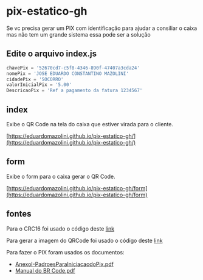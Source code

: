 # pix-estatico-gh
Se vc precisa gerar um PIX com identificação para ajudar a consiliar o caixa mas não tem um grande sistema essa pode ser a solução

## Edite o arquivo index.js

```js
chavePix = '52670cd7-c5f8-4346-890f-47407a3cda24'
nomePix = 'JOSE EDUARDO CONSTANTINO MAZOLINI'
cidadePix = 'SOCORRO'
valorInicialPix = '5.00'
DescricaoPix = 'Ref a pagamento da fatura 1234567'
```

## index

Exibe o QR Code na tela do caixa que estiver virada para o cliente.

[https://eduardomazolini.github.io/pix-estatico-gh/](https://eduardomazolini.github.io/pix-estatico-gh/)

## form

Exibe o form para o caixa gerar o QR Code.

[https://eduardomazolini.github.io/pix-estatico-gh/form](https://eduardomazolini.github.io/pix-estatico-gh/form)

## fontes

Para o CRC16 foi usado o código deste [link](https://gist.github.com/chitchcock/5112270)
 
Para gerar a imagem do QRCode foi usado o código deste [link](https://davidshimjs.github.io/qrcodejs/)
 
Para fazer o PIX foram usados os documentos:
  * [AnexoI-PadroesParaIniciacaodoPix.pdf](https://www.bcb.gov.br/content/estabilidadefinanceira/forumpireunioes/AnexoI-PadroesParaIniciacaodoPix.pdf)
  * [Manual do BR Code.pdf](https://www.bcb.gov.br/content/estabilidadefinanceira/SiteAssets/Manual%20do%20BR%20Code.pdf)
